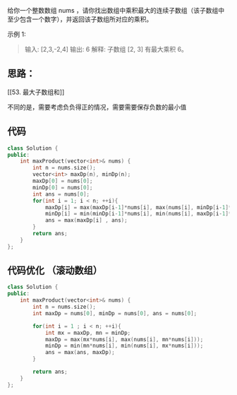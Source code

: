 给你一个整数数组 nums ，请你找出数组中乘积最大的连续子数组（该子数组中至少包含一个数字），并返回该子数组所对应的乘积。

示例 1:
> 输入: [2,3,-2,4]
> 输出: 6
> 解释: 子数组 [2, 3] 有最大乘积 6。

## 思路：
[[53. 最大子数组和]]

不同的是，需要考虑负负得正的情况，需要需要保存负数的最小值

## 代码
```c++
class Solution {
public:
    int maxProduct(vector<int>& nums) {
        int n = nums.size();
        vector<int> maxDp(n), minDp(n);
        maxDp[0] = nums[0];
        minDp[0] = nums[0];
        int ans = nums[0];
        for(int i = 1; i < n; ++i){
            maxDp[i] = max(maxDp[i-1]*nums[i], max(nums[i], minDp[i-1]*nums[i]));
            minDp[i] = min(minDp[i-1]*nums[i], min(nums[i], maxDp[i-1]*nums[i]));
            ans = max(maxDp[i] , ans);
        }
        return ans;
    }
};

```

## 代码优化 （滚动数组）

```c++
class Solution {
public:
    int maxProduct(vector<int>& nums) {
        int n = nums.size();
        int maxDp = nums[0], minDp = nums[0], ans = nums[0];

        for(int i = 1 ; i < n; ++i){
            int mx = maxDp, mn = minDp;
            maxDp = max(mx*nums[i], max(nums[i], mn*nums[i]));
            minDp = min(mn*nums[i], min(nums[i], mx*nums[i]));
            ans = max(ans, maxDp);
        }

        return ans;
    }
};

```